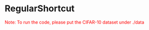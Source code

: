 # RegularShortcut

<font color=red> Note: To run the code, please put the CIFAR-10 dataset under ./data </font>
